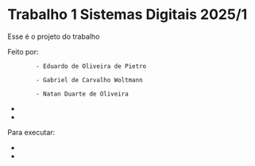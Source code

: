 # Trabalho 1 Sistemas Digitais 2025/1

Esse é o projeto do trabalho

Feito por:  

            - Eduardo de Oliveira de Pietro  

            - Gabriel de Carvalho Woltmann

            - Natan Duarte de Oliveira

- 
- 

Para executar:

- 
- 
